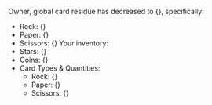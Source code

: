 Owner, global card residue has decreased to {}, specifically:
- Rock: {}
- Paper: {}
- Scissors: {}
Your inventory:
- Stars: {}
- Coins: {}
- Card Types & Quantities:
  - Rock: {}
  - Paper: {}
  - Scissors: {}